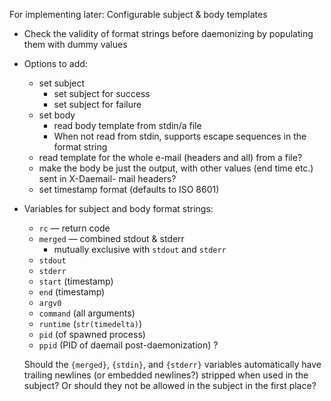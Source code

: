 For implementing later: Configurable subject & body templates

- Check the validity of format strings before daemonizing by populating them
  with dummy values

- Options to add:
    - set subject
        - set subject for success
        - set subject for failure
    - set body
        - read body template from stdin/a file
        - When not read from stdin, supports escape sequences in the format
          string
    - read template for the whole e-mail (headers and all) from a file?
    - make the body be just the output, with other values (end time etc.) sent
      in X-Daemail- mail headers?
    - set timestamp format (defaults to ISO 8601)

- Variables for subject and body format strings:
    - `rc` — return code
    - `merged` — combined stdout & stderr
        - mutually exclusive with `stdout` and `stderr`
    - `stdout`
    - `stderr`
    - `start` (timestamp)
    - `end` (timestamp)
    - `argv0`
    - `command` (all arguments)
    - `runtime` (`str(timedelta)`)
    - `pid` (of spawned process)
    - `ppid` (PID of daemail post-daemonization) ?

    Should the `{merged}`, `{stdin}`, and `{stderr}` variables automatically
    have trailing newlines (or embedded newlines?) stripped when used in the
    subject?  Or should they not be allowed in the subject in the first place?
